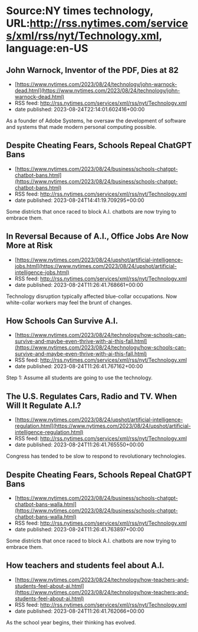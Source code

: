 # Source:NY times technology, URL:http://rss.nytimes.com/services/xml/rss/nyt/Technology.xml, language:en-US

## John Warnock, Inventor of the PDF, Dies at 82
 - [https://www.nytimes.com/2023/08/24/technology/john-warnock-dead.html](https://www.nytimes.com/2023/08/24/technology/john-warnock-dead.html)
 - RSS feed: http://rss.nytimes.com/services/xml/rss/nyt/Technology.xml
 - date published: 2023-08-24T22:14:01.602416+00:00

As a founder of Adobe Systems, he oversaw the development of software and systems that made modern personal computing possible.

## Despite Cheating Fears, Schools Repeal ChatGPT Bans
 - [https://www.nytimes.com/2023/08/24/business/schools-chatgpt-chatbot-bans.html](https://www.nytimes.com/2023/08/24/business/schools-chatgpt-chatbot-bans.html)
 - RSS feed: http://rss.nytimes.com/services/xml/rss/nyt/Technology.xml
 - date published: 2023-08-24T14:41:19.709295+00:00

Some districts that once raced to block A.I. chatbots are now trying to embrace them.

## In Reversal Because of A.I., Office Jobs Are Now More at Risk
 - [https://www.nytimes.com/2023/08/24/upshot/artificial-intelligence-jobs.html](https://www.nytimes.com/2023/08/24/upshot/artificial-intelligence-jobs.html)
 - RSS feed: http://rss.nytimes.com/services/xml/rss/nyt/Technology.xml
 - date published: 2023-08-24T11:26:41.768661+00:00

Technology disruption typically affected blue-collar occupations. Now white-collar workers may feel the brunt of changes.

## How Schools Can Survive A.I.
 - [https://www.nytimes.com/2023/08/24/technology/how-schools-can-survive-and-maybe-even-thrive-with-ai-this-fall.html](https://www.nytimes.com/2023/08/24/technology/how-schools-can-survive-and-maybe-even-thrive-with-ai-this-fall.html)
 - RSS feed: http://rss.nytimes.com/services/xml/rss/nyt/Technology.xml
 - date published: 2023-08-24T11:26:41.767162+00:00

Step 1: Assume all students are going to use the technology.

## The U.S. Regulates Cars, Radio and TV. When Will It Regulate A.I.?
 - [https://www.nytimes.com/2023/08/24/upshot/artificial-intelligence-regulation.html](https://www.nytimes.com/2023/08/24/upshot/artificial-intelligence-regulation.html)
 - RSS feed: http://rss.nytimes.com/services/xml/rss/nyt/Technology.xml
 - date published: 2023-08-24T11:26:41.765550+00:00

Congress has tended to be slow to respond to revolutionary technologies.

## Despite Cheating Fears, Schools Repeal ChatGPT Bans
 - [https://www.nytimes.com/2023/08/24/business/schools-chatgpt-chatbot-bans-walla.html](https://www.nytimes.com/2023/08/24/business/schools-chatgpt-chatbot-bans-walla.html)
 - RSS feed: http://rss.nytimes.com/services/xml/rss/nyt/Technology.xml
 - date published: 2023-08-24T11:26:41.763897+00:00

Some districts that once raced to block A.I. chatbots are now trying to embrace them.

## How teachers and students feel about A.I.
 - [https://www.nytimes.com/2023/08/24/technology/how-teachers-and-students-feel-about-ai.html](https://www.nytimes.com/2023/08/24/technology/how-teachers-and-students-feel-about-ai.html)
 - RSS feed: http://rss.nytimes.com/services/xml/rss/nyt/Technology.xml
 - date published: 2023-08-24T11:26:41.762066+00:00

As the school year begins, their thinking has evolved.


